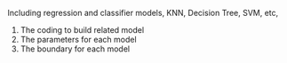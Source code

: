 Including regression and classifier models, KNN, Decision Tree, SVM, etc,
1. The coding to build related model
2. The parameters for each model
3. The boundary for each model
